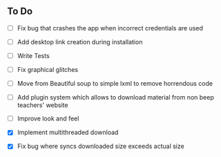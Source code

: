 ## To Do

- [ ] Fix bug that crashes the app when incorrect credentials are used

- [ ] Add desktop link creation during installation

- [ ] Write Tests

- [ ] Fix graphical glitches

- [ ] Move from Beautiful soup to simple lxml to remove horrendous code

- [ ] Add plugin system which allows to download material from non beep
      teachers' website

- [ ] Improve look and feel

- [X] Implement multithreaded download

- [X] Fix bug where syncs downloaded size exceeds actual size
